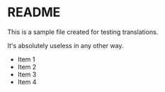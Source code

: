 # README

This is a sample file created for testing translations.

It's absolutely useless in any other way.

- Item 1
- Item 2
- Item 3
- Item 4
